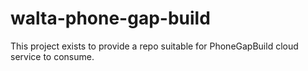 walta-phone-gap-build
=====================

This project exists to provide a repo suitable for PhoneGapBuild cloud service to consume.

